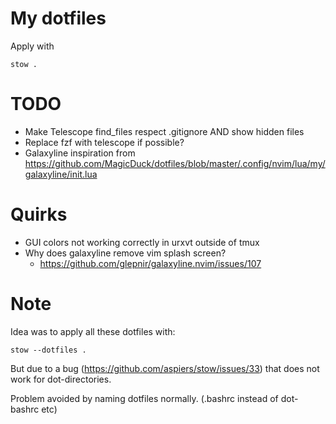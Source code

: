 # My dotfiles
Apply with

    stow .

# TODO
* Make Telescope find_files respect .gitignore AND show hidden files
* Replace fzf with telescope if possible?
* Galaxyline inspiration from https://github.com/MagicDuck/dotfiles/blob/master/.config/nvim/lua/my/galaxyline/init.lua

# Quirks
* GUI colors not working correctly in urxvt outside of tmux
* Why does galaxyline remove vim splash screen?
    * https://github.com/glepnir/galaxyline.nvim/issues/107

# Note
Idea was to apply all these dotfiles with:

	stow --dotfiles .

But due to a bug (https://github.com/aspiers/stow/issues/33) that does not work for dot-directories.

Problem avoided by naming dotfiles normally. (.bashrc instead of dot-bashrc etc)

